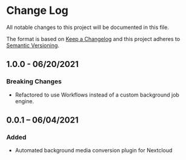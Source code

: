 # Change Log
All notable changes to this project will be documented in this file.

The format is based on [Keep a Changelog](http://keepachangelog.com/)
and this project adheres to [Semantic Versioning](http://semver.org/).

## 1.0.0 - 06/20/2021
### Breaking Changes
* Refactored to use Workflows instead of a custom background job engine.

## 0.0.1 – 06/04/2021
### Added
* Automated background media conversion plugin for Nextcloud